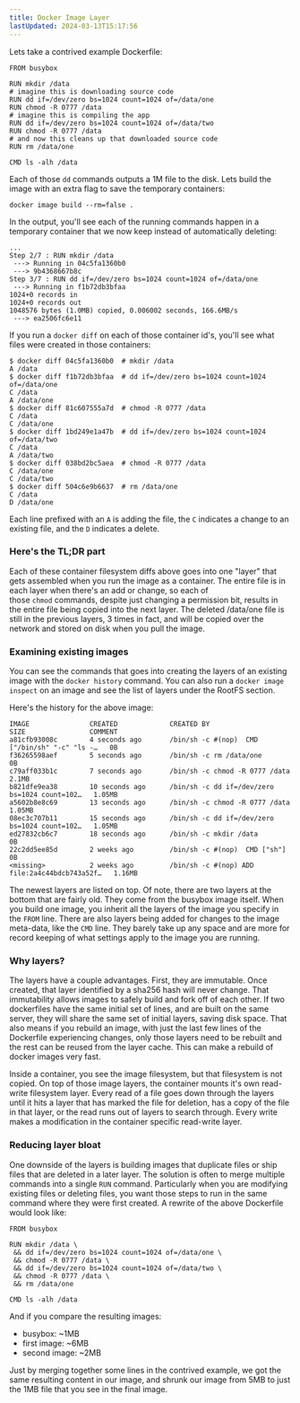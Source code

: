 ```yaml
---
title: Docker Image Layer
lastUpdated: 2024-03-13T15:17:56
---
```


Lets take a contrived example Dockerfile:

```
FROM busybox

RUN mkdir /data
# imagine this is downloading source code
RUN dd if=/dev/zero bs=1024 count=1024 of=/data/one 
RUN chmod -R 0777 /data
# imagine this is compiling the app
RUN dd if=/dev/zero bs=1024 count=1024 of=/data/two 
RUN chmod -R 0777 /data
# and now this cleans up that downloaded source code
RUN rm /data/one 

CMD ls -alh /data
```

Each of those `dd` commands outputs a 1M file to the disk. Lets build the image with an extra flag to save the temporary containers:

```
docker image build --rm=false .
```

In the output, you'll see each of the running commands happen in a temporary container that we now keep instead of automatically deleting:

```
...
Step 2/7 : RUN mkdir /data
 ---> Running in 04c5fa1360b0
 ---> 9b4368667b8c
Step 3/7 : RUN dd if=/dev/zero bs=1024 count=1024 of=/data/one
 ---> Running in f1b72db3bfaa
1024+0 records in
1024+0 records out
1048576 bytes (1.0MB) copied, 0.006002 seconds, 166.6MB/s
 ---> ea2506fc6e11
```

If you run a `docker diff` on each of those container id's, you'll see what files were created in those containers:

```
$ docker diff 04c5fa1360b0  # mkdir /data
A /data
$ docker diff f1b72db3bfaa  # dd if=/dev/zero bs=1024 count=1024 of=/data/one
C /data
A /data/one
$ docker diff 81c607555a7d  # chmod -R 0777 /data
C /data
C /data/one
$ docker diff 1bd249e1a47b  # dd if=/dev/zero bs=1024 count=1024 of=/data/two
C /data
A /data/two
$ docker diff 038bd2bc5aea  # chmod -R 0777 /data
C /data/one
C /data/two
$ docker diff 504c6e9b6637  # rm /data/one
C /data
D /data/one
```

Each line prefixed with an `A` is adding the file, the `C` indicates a change to an existing file, and the `D` indicates a delete.

### Here's the TL;DR part

Each of these container filesystem diffs above goes into one "layer" that gets assembled when you run the image as a container. The entire file is in each layer when there's an add or change, so each of those `chmod` commands, despite just changing a permission bit, results in the entire file being copied into the next layer. The deleted /data/one file is still in the previous layers, 3 times in fact, and will be copied over the network and stored on disk when you pull the image.

### Examining existing images

You can see the commands that goes into creating the layers of an existing image with the `docker history` command. You can also run a `docker image inspect` on an image and see the list of layers under the RootFS section.

Here's the history for the above image:

```
IMAGE               CREATED             CREATED BY                                      SIZE                COMMENT
a81cfb93008c        4 seconds ago       /bin/sh -c #(nop)  CMD ["/bin/sh" "-c" "ls -…   0B
f36265598aef        5 seconds ago       /bin/sh -c rm /data/one                         0B
c79aff033b1c        7 seconds ago       /bin/sh -c chmod -R 0777 /data                  2.1MB
b821dfe9ea38        10 seconds ago      /bin/sh -c dd if=/dev/zero bs=1024 count=102…   1.05MB
a5602b8e8c69        13 seconds ago      /bin/sh -c chmod -R 0777 /data                  1.05MB
08ec3c707b11        15 seconds ago      /bin/sh -c dd if=/dev/zero bs=1024 count=102…   1.05MB
ed27832cb6c7        18 seconds ago      /bin/sh -c mkdir /data                          0B
22c2dd5ee85d        2 weeks ago         /bin/sh -c #(nop)  CMD ["sh"]                   0B
<missing>           2 weeks ago         /bin/sh -c #(nop) ADD file:2a4c44bdcb743a52f…   1.16MB
```

The newest layers are listed on top. Of note, there are two layers at the bottom that are fairly old. They come from the busybox image itself. When you build one image, you inherit all the layers of the image you specify in the `FROM` line. There are also layers being added for changes to the image meta-data, like the `CMD` line. They barely take up any space and are more for record keeping of what settings apply to the image you are running.

### Why layers?

The layers have a couple advantages. First, they are immutable. Once created, that layer identified by a sha256 hash will never change. That immutability allows images to safely build and fork off of each other. If two dockerfiles have the same initial set of lines, and are built on the same server, they will share the same set of initial layers, saving disk space. That also means if you rebuild an image, with just the last few lines of the Dockerfile experiencing changes, only those layers need to be rebuilt and the rest can be reused from the layer cache. This can make a rebuild of docker images very fast.

Inside a container, you see the image filesystem, but that filesystem is not copied. On top of those image layers, the container mounts it's own read-write filesystem layer. Every read of a file goes down through the layers until it hits a layer that has marked the file for deletion, has a copy of the file in that layer, or the read runs out of layers to search through. Every write makes a modification in the container specific read-write layer.

### Reducing layer bloat

One downside of the layers is building images that duplicate files or ship files that are deleted in a later layer. The solution is often to merge multiple commands into a single `RUN` command. Particularly when you are modifying existing files or deleting files, you want those steps to run in the same command where they were first created. A rewrite of the above Dockerfile would look like:

```
FROM busybox

RUN mkdir /data \
 && dd if=/dev/zero bs=1024 count=1024 of=/data/one \
 && chmod -R 0777 /data \
 && dd if=/dev/zero bs=1024 count=1024 of=/data/two \
 && chmod -R 0777 /data \
 && rm /data/one

CMD ls -alh /data
```

And if you compare the resulting images:

- busybox: ~1MB
- first image: ~6MB
- second image: ~2MB

Just by merging together some lines in the contrived example, we got the same resulting content in our image, and shrunk our image from 5MB to just the 1MB file that you see in the final image.